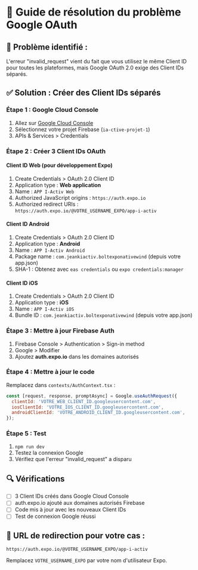 # 🔧 Guide de résolution du problème Google OAuth

## 🚨 Problème identifié :
L'erreur "invalid_request" vient du fait que vous utilisez le même Client ID pour toutes les plateformes, mais Google OAuth 2.0 exige des Client IDs séparés.

## ✅ Solution : Créer des Client IDs séparés

### Étape 1 : Google Cloud Console
1. Allez sur [Google Cloud Console](https://console.cloud.google.com/)
2. Sélectionnez votre projet Firebase (`ia-ctive-projet-1`)
3. APIs & Services > Credentials

### Étape 2 : Créer 3 Client IDs OAuth

#### Client ID Web (pour développement Expo)
1. Create Credentials > OAuth 2.0 Client ID
2. Application type : **Web application**
3. Name : `APP I-Activ Web`
4. Authorized JavaScript origins : `https://auth.expo.io`
5. Authorized redirect URIs : `https://auth.expo.io/@VOTRE_USERNAME_EXPO/app-i-activ`

#### Client ID Android
1. Create Credentials > OAuth 2.0 Client ID  
2. Application type : **Android**
3. Name : `APP I-Activ Android`
4. Package name : `com.jeankiactiv.boltexponativewind` (depuis votre app.json)
5. SHA-1 : Obtenez avec `eas credentials` ou `expo credentials:manager`

#### Client ID iOS
1. Create Credentials > OAuth 2.0 Client ID
2. Application type : **iOS**
3. Name : `APP I-Activ iOS`
4. Bundle ID : `com.jeankiactiv.boltexponativewind` (depuis votre app.json)

### Étape 3 : Mettre à jour Firebase Auth
1. Firebase Console > Authentication > Sign-in method
2. Google > Modifier
3. Ajoutez **auth.expo.io** dans les domaines autorisés

### Étape 4 : Mettre à jour le code
Remplacez dans `contexts/AuthContext.tsx` :

```javascript
const [request, response, promptAsync] = Google.useAuthRequest({
  clientId: 'VOTRE_WEB_CLIENT_ID.googleusercontent.com',
  iosClientId: 'VOTRE_IOS_CLIENT_ID.googleusercontent.com',
  androidClientId: 'VOTRE_ANDROID_CLIENT_ID.googleusercontent.com',
});
```

### Étape 5 : Test
1. `npm run dev`
2. Testez la connexion Google
3. Vérifiez que l'erreur "invalid_request" a disparu

## 🔍 Vérifications
- [ ] 3 Client IDs créés dans Google Cloud Console
- [ ] auth.expo.io ajouté aux domaines autorisés Firebase
- [ ] Code mis à jour avec les nouveaux Client IDs
- [ ] Test de connexion Google réussi

## 📱 URL de redirection pour votre cas :
`https://auth.expo.io/@VOTRE_USERNAME_EXPO/app-i-activ`

Remplacez `VOTRE_USERNAME_EXPO` par votre nom d'utilisateur Expo. 